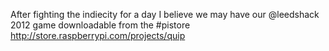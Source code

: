 After fighting the indiecity for a day I believe we may have our @leedshack 2012 game downloadable from the #pistore http://store.raspberrypi.com/projects/quip